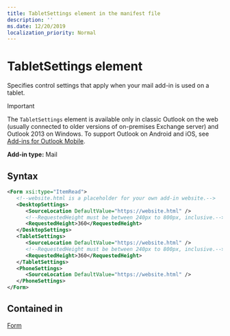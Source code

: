 ```yaml
---
title: TabletSettings element in the manifest file
description: ''
ms.date: 12/20/2019
localization_priority: Normal
---
```


# TabletSettings element

Specifies control settings that apply when your mail add-in is used on a tablet.

> [!IMPORTANT]
> The `TabletSettings` element is available only in classic Outlook on the web (usually connected to older versions of on-premises Exchange server) and Outlook 2013 on Windows. To support Outlook on Android and iOS, see [Add-ins for Outlook Mobile](/outlook/add-ins/outlook-mobile-addins).

**Add-in type:** Mail

## Syntax

```XML
<Form xsi:type="ItemRead">
   <!--website.html is a placeholder for your own add-in website.-->
   <DesktopSettings>
      <SourceLocation DefaultValue="https://website.html" />
      <!--RequestedHeight must be between 240px to 800px, inclusive.-->
      <RequestedHeight>360</RequestedHeight>
   </DesktopSettings>
   <TabletSettings>
      <SourceLocation DefaultValue="https://website.html" />
      <!--RequestedHeight must be between 240px to 800px, inclusive.-->
      <RequestedHeight>360</RequestedHeight>
   </TabletSettings>
   <PhoneSettings>
      <SourceLocation DefaultValue="https://website.html" />
   </PhoneSettings>
</Form>
```

## Contained in

[Form](form.md)


